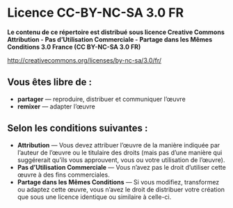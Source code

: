 Licence CC-BY-NC-SA 3.0 FR
==========================

**Le contenu de ce répertoire est distribué sous licence Creative Commons
Attribution - Pas d’Utilisation Commerciale - Partage dans les Mêmes Conditions 3.0 France (CC BY-NC-SA 3.0 FR)**

http://creativecommons.org/licenses/by-nc-sa/3.0/fr/

Vous êtes libre de :
--------------------

* **partager** — reproduire, distribuer et communiquer l’œuvre
* **remixer** — adapter l’œuvre

Selon les conditions suivantes :
--------------------

* **Attribution** — Vous devez attribuer l’œuvre de la manière indiquée par l’auteur de l’œuvre ou le titulaire des droits (mais pas d’une manière qui suggérerait qu’ils vous approuvent, vous ou votre utilisation de l’œuvre).
* **Pas d’Utilisation Commerciale** — Vous n’avez pas le droit d’utiliser cette œuvre à des fins commerciales.
* **Partage dans les Mêmes Conditions** — Si vous modifiez, transformez ou adaptez cette œuvre, vous n’avez le droit de distribuer votre création que sous une licence identique ou similaire à celle-ci.
